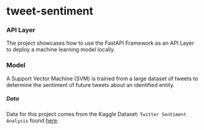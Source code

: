 # tweet-sentiment

### API Layer
The project showcases how to use the FastAPI Framework as an API Layer to deploy a machine learning model locally.

### Model
A Support Vector Machine (SVM) is trained from a large dataset of tweets to determine the sentiment of future tweets about an identified entity. 

##### Data
Data for this project comes from the Kaggle Dataset: `Twitter Sentiment Analysis` found [here](https://www.kaggle.com/datasets/jp797498e/twitter-entity-sentiment-analysis).
